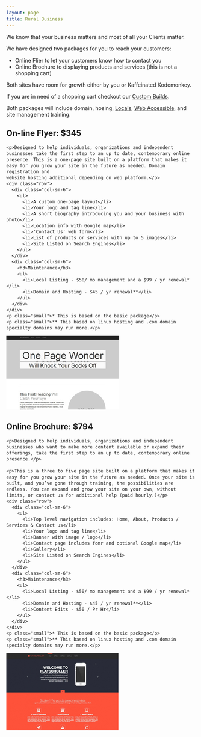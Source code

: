 ```yaml
---
layout: page
title: Rural Business
---
```



<p>We know that your business matters and most of all your Clients matter.</p>
<p>We have designed two packages for you to reach your customers:</p>
<ul>
  <li>Online Flier to let your customers know how to contact you</li>
  <li>Online Brochure to displaying products and services (this is not a shopping cart)</li>
</ul>

<p>Both sites have room for growth either by you or Kaffeinated Kodemonkey.</p>

<p>If you are in need of a shopping cart checkout our <a href="{{baseurl}}/custom" title="Custom Builds">Custom Builds</a>.</p>

<p>Both packages will include domain, hosing, <a href="{{baseurl}}/local_seo" title="Locals">Locals</a>, <a href="https://www.w3.org/TR/WCAG20/" target="blank" title="WCAG2.0">Web Accessible</a>, and site management training.</p>

<div class="row">
  <div class="col-sm-9">
    <h2>On-line Flyer: $345</h2>

    <p>Designed to help individuals, organizations and independent businesses take the first step to an up to date, contemporary online presence. This is a one-page site built on a platform that makes it easy for you grow your site in the future as needed. Domain registration and
    website hosting additional depending on web platform.</p>
    <div class="row">
      <div class="col-sm-6">
        <ul>
          <li>A custom one-page layout</li>
          <li>Your logo and tag line</li>
          <li>A short biography introducing you and your business with photo</li>
          <li>Location info with Google map</li>
          <li>'Contact Us' web form</li>
          <li>List of products or services with up to 5 images</li>
          <li>Site Listed on Search Engines</li>
        </ul>
      </div>
      <div class="col-sm-6">
        <h3>Maintenance</h3>
        <ul>
          <li>Local Listing - $50/ mo management and a $99 / yr renewal*</li>
          <li>Domain and Hosting - $45 / yr renewal**</li>
        </ul>
      </div>
    </div>
    <p class="small">* This is based on the basic package</p>
    <p class="small">** This based on linux hosting and .com domain specialty domains may run more.</p>
  </div>
  <div class="col-sm-3">
      <img src="img/one-page-wonder.jpg" class="img-thumbnail img-responsive">
  </div>
</div>

<div class="row">
  <div class="col-sm-9">
    <h2>Online Brochure: $794</h2>

    <p>Designed to help individuals, organizations and independent businesses who want to make more content available or expand their offerings, take the first step to an up to date, contemporary online presence.</p>

    <p>This is a three to five page site built on a platform that makes it easy for you grow your site in the future as needed. Once your site is built, and you’ve gone through training, the possibilities are endless. You can expand and grow your site on your own, without limits, or contact us for additional help (paid hourly.)</p>
    <div class="row">
      <div class="col-sm-6">
        <ul>
          <li>Top level navigation includes: Home, About, Products / Services & Contact us</li>
          <li>Your logo and tag line</li>
          <li>Banner with image / logo</li>
          <li>Contact page includes fomr and optional Google map</li>
          <li>Gallery</li>
          <li>Site Listed on Search Engines</li>
        </ul>
      </div>
      <div class="col-sm-6">
        <h3>Maintenance</h3>
        <ul>
          <li>Local Listing - $50/ mo management and a $99 / yr renewal*</li>
          <li>Domain and Hosting - $45 / yr renewal**</li>
          <li>Content Edits - $50 / Pr Hr</li>
        </ul>
      </div>
    </div>   
    <p class="small">* This is based on the basic package</p>
    <p class="small">** This based on linux hosting and .com domain specialty domains may run more.</p>
  </div>
  <div class="col-sm-3">
    <img src="img/large-131-temp_006.jpg" class="img-thumbnail img-responsive">
  </div>
</div>
&nbsp;
